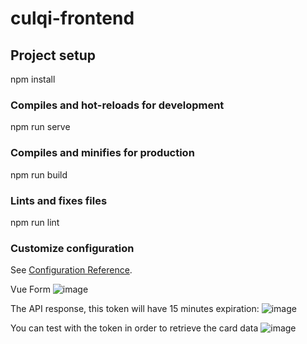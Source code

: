 # culqi-frontend
## Project setup
npm install
### Compiles and hot-reloads for development
npm run serve
### Compiles and minifies for production
npm run build
### Lints and fixes files
npm run lint
### Customize configuration
See [Configuration Reference](https://cli.vuejs.org/config/).

Vue Form 
![image](https://github.com/RaulArmasBenavides/culqi-frontend/assets/20383126/e607c047-490b-40af-938b-3351f344d6a2)

The API response, this token will have 15 minutes expiration:
![image](https://github.com/RaulArmasBenavides/culqi-frontend/assets/20383126/10622bb0-21db-4467-af08-850a3426381c)

You can test with the token in order to retrieve the card data 
![image](https://github.com/RaulArmasBenavides/culqi-frontend/assets/20383126/1adfdf27-cc47-4f4a-93a0-bb1ab9be5864)
